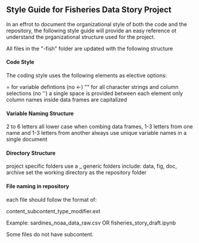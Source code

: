 ## Style Guide for Fisheries Data Story Project

In an effrot to document the organizational style of both the code and the repository, the following style guide will provide an easy reference ot understand the prganizational structure used for the project. 

All files in the "-fish" folder are updated with the following structure

#### Code Style

The coding style uses the following elements as elective options:

= for variable defintions (no <-)
"" for all character strings and column selections (no '')
a single space is provided between each element
only column names inside data frames are capitalized

#### Variable Naming Structure

2 to 6 letters
all lower case
when combing data frames, 1-3 letters from one name and 1-3 letters from another
always use unique variable names in a single document

#### Directory Structure

project specific folders use a _
generic folders include: data, fig, doc, archive
set the working directory as the repository folder

#### File naming in repository

each file should follow the format of:

content_subcontent_type_modifier.ext

Example: sardines_noaa_data_raw.csv OR fisheries_story_draft.ipynb

Some files do not have subcontent.


